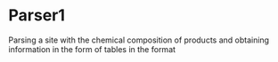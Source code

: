 # Parser1
Parsing a site with the chemical composition of products and obtaining information in the form of tables in the format
